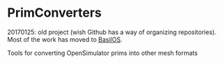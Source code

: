 # PrimConverters

20170125: old project (wish Github has a way of organizing repositories).
Most of the work has moved to [BasilOS].

Tools for converting OpenSimulator prims into other mesh formats

[BasilOS]: https://github.com/Misterblue/BasilOS
